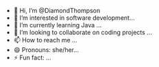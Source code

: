 - 👋 Hi, I’m @DiamondThompson
- 👀 I’m interested in software development...
- 🌱 I’m currently learning Java ...
- 💞️ I’m looking to collaborate on coding projects ...
- 📫 How to reach me ...
- 😄 Pronouns: she/her...
- ⚡ Fun fact: ...

<!---
DiamondThompson/DiamondThompson is a ✨ special ✨ repository because its `README.md` (this file) appears on your GitHub profile.
You can click the Preview link to take a look at your changes.
--->
